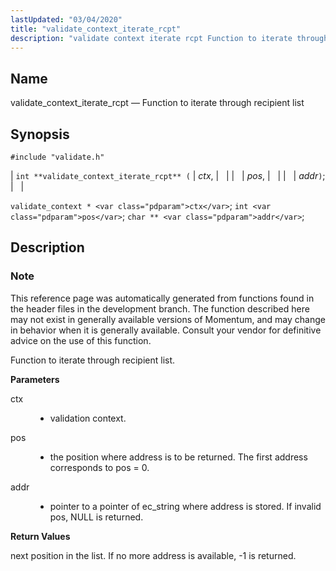 ```yaml
---
lastUpdated: "03/04/2020"
title: "validate_context_iterate_rcpt"
description: "validate context iterate rcpt Function to iterate through recipient list int validate context iterate rcpt ctx pos addr validate context ctx int pos char addr This reference page was automatically generated from functions found in the header files in the development branch The function described here may not exist in..."
---
```


<a name="apis.validate_context_iterate_rcpt"></a> 
## Name

validate_context_iterate_rcpt — Function to iterate through recipient list

## Synopsis

`#include "validate.h"`

| `int **validate_context_iterate_rcpt** (` | <var class="pdparam">ctx</var>, |   |
|   | <var class="pdparam">pos</var>, |   |
|   | <var class="pdparam">addr</var>`)`; |   |

`validate_context * <var class="pdparam">ctx</var>`;
`int <var class="pdparam">pos</var>`;
`char ** <var class="pdparam">addr</var>`;<a name="idp64468512"></a> 
## Description

### Note

This reference page was automatically generated from functions found in the header files in the development branch. The function described here may not exist in generally available versions of Momentum, and may change in behavior when it is generally available. Consult your vendor for definitive advice on the use of this function.

Function to iterate through recipient list.

**<a name="idp64471376"></a> Parameters**

<dl class="variablelist">

<dt>ctx</dt>

<dd>

- validation context.

</dd>

<dt>pos</dt>

<dd>

- the position where address is to be returned. The first address corresponds to pos = 0.

</dd>

<dt>addr</dt>

<dd>

- pointer to a pointer of ec_string where address is stored. If invalid pos, NULL is returned.

</dd>

</dl>

**<a name="idp64477920"></a> Return Values**

next position in the list. If no more address is available, -1 is returned.